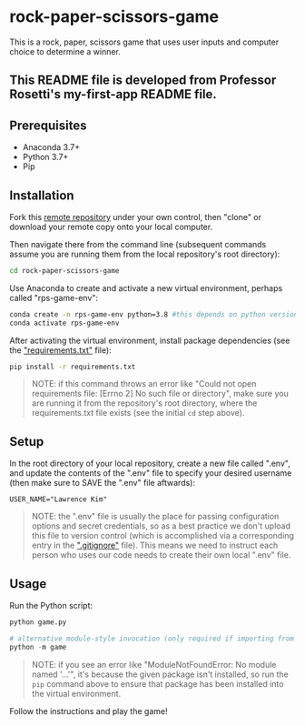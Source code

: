 # rock-paper-scissors-game

This is a rock, paper, scissors game that uses user inputs and computer choice to determine a winner. 

## This README file is developed from Professor Rosetti's my-first-app README file. 

## Prerequisites

  + Anaconda 3.7+
  + Python 3.7+
  + Pip

## Installation

Fork this [remote repository](https://github.com/larryk91/rock-paper-scissors-game) under your own control, then "clone" or download your remote copy onto your local computer.

Then navigate there from the command line (subsequent commands assume you are running them from the local repository's root directory):

```sh
cd rock-paper-scissors-game
```

Use Anaconda to create and activate a new virtual environment, perhaps called "rps-game-env":

```sh
conda create -n rps-game-env python=3.8 #this depends on python version
conda activate rps-game-env
```

After activating the virtual environment, install package dependencies (see the ["requirements.txt"](/requirements.txt) file):

```sh
pip install -r requirements.txt
```

> NOTE: if this command throws an error like "Could not open requirements file: [Errno 2] No such file or directory", make sure you are running it from the repository's root directory, where the requirements.txt file exists (see the initial `cd` step above).

## Setup

In the root directory of your local repository, create a new file called ".env", and update the contents of the ".env" file to specify your desired username (then make sure to SAVE the ".env" file aftwards):

    USER_NAME="Lawrence Kim"

> NOTE: the ".env" file is usually the place for passing configuration options and secret credentials, so as a best practice we don't upload this file to version control (which is accomplished via a corresponding entry in the [".gitignore"](/.gitignore) file). This means we need to instruct each person who uses our code needs to create their own local ".env" file.

## Usage

Run the Python script:

```py
python game.py

# alternative module-style invocation (only required if importing from one file to another):
python -m game
```

> NOTE: if you see an error like "ModuleNotFoundError: No module named '...'", it's because the given package isn't installed, so run the `pip` command above to ensure that package has been installed into the virtual environment.

Follow the instructions and play the game!